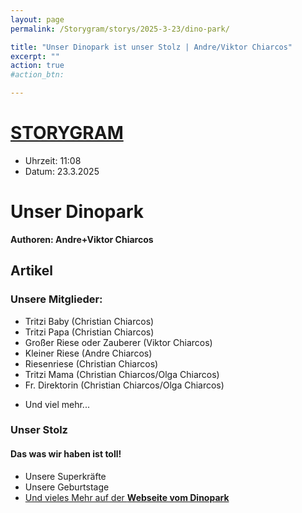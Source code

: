 ```yaml
---
layout: page
permalink: /Storygram/storys/2025-3-23/dino-park/

title: "Unser Dinopark ist unser Stolz | Andre/Viktor Chiarcos"
excerpt: ""
action: true
#action_btn:

---
```

# [STORYGRAM](/Storygram)
- Uhrzeit: 11:08
- Datum: 23.3.2025

# Unser Dinopark

**Authoren: Andre+Viktor Chiarcos**

## Artikel 
### Unsere Mitglieder:
- Tritzi Baby (Christian Chiarcos)
- Tritzi Papa (Christian Chiarcos)
- Großer Riese oder Zauberer (Viktor Chiarcos)
- Kleiner Riese (Andre Chiarcos)
- Riesenriese (Christian Chiarcos)
- Tritzi Mama (Christian Chiarcos/Olga Chiarcos)
- Fr. Direktorin (Christian Chiarcos/Olga Chiarcos)
+ Und viel mehr...

### Unser Stolz
#### Das was wir haben ist toll!
+ Unsere Superkräfte
+ Unsere Geburtstage
+ [Und vieles Mehr auf der **Webseite vom Dinopark**](https://viktor-chiarcos.github.io/dino-park)
